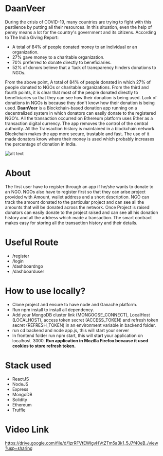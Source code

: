 # DaanVeer
During the crisis of COVID-19, many countries are trying to fight with this pestilence by putting all their resources. In this situation, even the help of penny means a lot for the country's government and its citizens. According to The India Giving Report:
- A total of 84% of people donated money to an individual or an organization.
- 27% gave money to a charitable organization.
- 70% preferred to donate directly to beneficiaries.
- 52% of donors believe that a ‘lack of transparency hinders donations to NGOs.

From the above point, A total of 84% of people donated in which 27% of people donated to NGOs or charitable organizations. From the third and fourth points, it is clear that most of the people donated directly to beneficiaries so that they can see how their donation is being used. Lack of donations in NGOs is because they don't know how their donation is being used.
**DaanVeer** is a Blockchain-based donation app running on a decentralized system in which donators can easily donate to the registered NGO's. All the transaction occurred on Ethereum platform uses Ether as a transaction digital currency. The app removes the control of the central authority. All the Transaction history is maintained in a blockchain network. Blockchain makes the app more secure, trustable and fast. The use of it made donators know where their money is used which probably increases the percentage of donation in India.

![alt text](https://drive.google.com/file/d/1vzTcMryA_OoPul4xEiG6sYAHpGdAOk9C/view?usp=sharing)


# About
The first user have to register through an app if he/she wants to donate to an NGO. NGOs also have to register first so that they can arise project provided with Amount, wallet address and a short description. NGO can track the amount donated to the particular project and can see all the amounts that will be donated across the network. Once Project is raised donators can easily donate to the project raised and can see all his donation history and all the address which made a transaction.
The smart contract makes easy for storing all the transaction history and their details.

# Useful Route
- /register
- /login
- /dashboardngo
- /dashboarduser

# How to use locally?
- Clone project and ensure to have node and Ganache platform.
- Run npm install to install all dependency.
- Add your MongoDB cluster link (MONGOOSE_CONNECT), LocalHost (LOCALHOST), access token secret (ACCESS_TOKEN) and refresh token secret (REFRESH_TOKEN) in an environment variable in backend folder.
- run cd backend and node app.js, this will start your server
- In frontend folder run npm start, this will start your application on localhost  3000.
**Run application in Mozilla Firefox because it used cookies to store refresh token.**

# Stack used
- ReactJS
- NodeJS
- Express
- MongoDB
- Solidity
- Ethereum
- Truffle
# Video Link
https://drive.google.com/file/d/1zrRFVtEWlgvHVtZTm5a3k1_5J7f40eB_/view?usp=sharing
